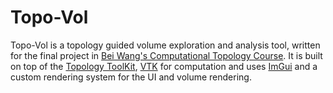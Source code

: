 # Topo-Vol

Topo-Vol is a topology guided volume exploration and analysis tool, written for
the final project in
[Bei Wang's Computational Topology Course](http://www.sci.utah.edu/~beiwang/teaching/cs6170-spring-2017/schedule.html).
It is built on top of the [Topology ToolKit](https://topology-tool-kit.github.io/),
[VTK](http://www.vtk.org/) for computation and uses
[ImGui](https://github.com/ocornut/imgui) and a custom rendering system for the UI and volume rendering.

